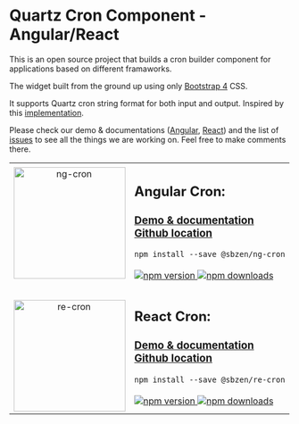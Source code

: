 # Quartz Cron Component - Angular/React

This is an open source project that builds a cron builder component for applications based on different framaworks.

The widget built from the ground up using only [Bootstrap 4](https://getbootstrap.com/) CSS.

It supports Quartz cron string format for both input and output.
Inspired by this [implementation](https://www.freeformatter.com/cron-expression-generator-quartz.html).

Please check our demo & documentations ([Angular](https://bzenkosergey.github.io/ng-cron/angular/), [React](https://bzenkosergey.github.io/ng-cron/react/)) and the list of
[issues](https://github.com/bzenkosergey/ng-cron/issues) to see all the things we are working on. Feel free to make comments there.

<p align="center">
	<table>
		<tr>
			<td align="center" valign="middle">
				<img
					width="200"
					src="https://bzenkosergey.github.io/ng-cron/angular/assets/logo.png"
					alt="ng-cron">
			</td>
			<td>
				<h2>Angular Cron:</h2>
				<h3>
					<a href="https://bzenkosergey.github.io/ng-cron/angular/">
						Demo & documentation
					</a>
					<br>
					<a href="https://github.com/BzenkoSergey/ng-cron/tree/master/libs/ng-cron">
						Github location
					</a>
				</h3>
				<div>
					<code>npm install --save @sbzen/ng-cron</code>
					<br>
					<br>
				</div>
				<a href="https://badge.fury.io/js/%40sbzen%2Fng-cron">
					<img
						src="https://badge.fury.io/js/%40sbzen%2Fng-cron.svg"
						alt="npm version">
				</a>
				<a href="https://npmjs.org/%40sbzen%2Fng-cron">
					<img
						src="https://img.shields.io/npm/dm/%40sbzen%2Fng-cron.svg"
						alt="npm downloads">
				</a>
			</td>
		</tr>
		<tr>
			<td align="center" valign="middle" style="padding-top:30px">
				<img
					width="200"
					src="https://bzenkosergey.github.io/ng-cron/react/assets/logo.png"
					alt="re-cron">
			</td>
			<td>
				<h2>React Cron:</h2>
				<h3>
					<a href="https://bzenkosergey.github.io/ng-cron/react/">
						Demo & documentation
					</a>
					<br>
					<a href="https://github.com/BzenkoSergey/ng-cron/tree/master/libs/re-cron">
						Github location
					</a>
				</h3>
				<div>
					<code>npm install --save @sbzen/re-cron</code>
					<br>
					<br>
				</div>
				<a href="https://badge.fury.io/js/%40sbzen%2Fre-cron">
					<img
						src="https://badge.fury.io/js/%40sbzen%2Fre-cron.svg"
						alt="npm version">
				</a>
				<a href="https://npmjs.org/%40sbzen%2Fre-cron">
					<img
						src="https://img.shields.io/npm/dm/%40sbzen%2Fre-cron.svg"
						alt="npm downloads">
				</a>
			</td>
		</tr>
	</table>
</p>
